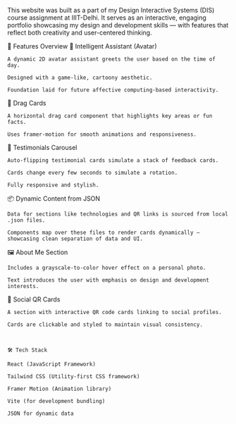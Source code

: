 This website was built as a part of my Design Interactive Systems (DIS) course assignment at IIIT-Delhi. It serves as an interactive, engaging portfolio showcasing my design and development skills — with features that reflect both creativity and user-centered thinking.

🧩 Features Overview
🧠 Intelligent Assistant (Avatar)

    A dynamic 2D avatar assistant greets the user based on the time of day.

    Designed with a game-like, cartoony aesthetic.

    Foundation laid for future affective computing-based interactivity.

🎴 Drag Cards

    A horizontal drag card component that highlights key areas or fun facts.

    Uses framer-motion for smooth animations and responsiveness.

💬 Testimonials Carousel

    Auto-flipping testimonial cards simulate a stack of feedback cards.

    Cards change every few seconds to simulate a rotation.

    Fully responsive and stylish.

📦 Dynamic Content from JSON

    Data for sections like technologies and QR links is sourced from local .json files.

    Components map over these files to render cards dynamically — showcasing clean separation of data and UI.

🖼️ About Me Section

    Includes a grayscale-to-color hover effect on a personal photo.

    Text introduces the user with emphasis on design and development interests.

🔗 Social QR Cards

    A section with interactive QR code cards linking to social profiles.

    Cards are clickable and styled to maintain visual consistency.



    🛠️ Tech Stack

    React (JavaScript Framework)

    Tailwind CSS (Utility-first CSS framework)

    Framer Motion (Animation library)

    Vite (for development bundling)

    JSON for dynamic data
